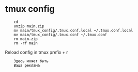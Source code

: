 # tmux config
```
    cd
    unzip main.zip
    mv main/tmux_config/.tmux.conf.local ~/.tmux.conf.local
    mv main/tmux_config/.tmux.conf ~/.tmux.conf
    rm main.zip
    rm -rf main
```
Reload config in tmux prefix + r

```
    Здесь может быть
    Ваша реклама
```
